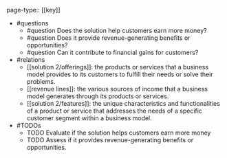 page-type:: [[key]]
- #questions
	- #question Does the solution help customers earn more money?
	- #question Does it provide revenue-generating benefits or opportunities?
	- #question Can it contribute to financial gains for customers?
- #relations
	- [[solution 2/offerings]]: the products or services that a business model provides to its customers to fulfill their needs or solve their problems.
	- [[revenue lines]]: the various sources of income that a business model generates through its products or services.
	- [[solution 2/features]]: the unique characteristics and functionalities of a product or service that addresses the needs of a specific customer segment within a business model.
- #TODOs
	- TODO Evaluate if the solution helps customers earn more money
	- TODO  Assess if it provides revenue-generating benefits or opportunities.


